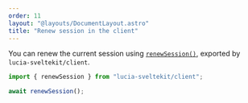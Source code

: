 ```yaml
---
order: 11
layout: "@layouts/DocumentLayout.astro"
title: "Renew session in the client"
---
```


You can renew the current session using [`renewSession()`](/reference/api/client-api#renewsession), exported by `lucia-sveltekit/client`.

```ts
import { renewSession } from "lucia-sveltekit/client";

await renewSession();
```